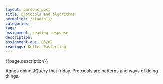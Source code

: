 ```yaml
---  
layout: parsons_post  
title: protocols and algorithms
permalink: /studio11/  
categories:   
tags:  
assignment: reading response
description: 
assignment-due: 03/02
readings: Keller Easterling
---  
```


{{page.description}}

Agnes doing JQuery that friday.
Protocols are patterns and ways of doing things. 